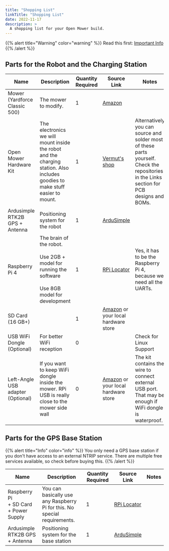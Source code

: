 ```yaml
---
title: "Shopping List"
linkTitle: "Shopping List"
date: 2022-11-17
description: >
  A shopping list for your Open Mower build.	
---
```


{{% alert title="Warning" color="warning" %}}
Read this first: [Important Info](/docs/getting-started/#important-info)
{{% /alert %}}

## Parts for the Robot and the Charging Station

| Name                               | Description                                                                                                                   | Quantity Required | Source Link                                                                          | Notes                                                                                                                                      |
|------------------------------------|-------------------------------------------------------------------------------------------------------------------------------|-------------------|--------------------------------------------------------------------------------------|--------------------------------------------------------------------------------------------------------------------------------------------|
| Mower<br />(Yardforce Classic 500) | The mower to modify.                                                                                                          | 1                 | [Amazon](https://amzn.to/3NWgIxk)                                                    |                                                                                                                                            |
| Open Mower Hardware Kit            | The electronics we will mount inside the robot and the charging station. Also includes goodies to make stuff easier to mount. | 1                 | [Vermut's shop](https://shop.devops.care/10-openmower)                               | Alternatively you can source and solder most of these parts yourself. Check the repositories in the Links section for PCB designs and BOMs. |
| Ardusimple RTK2B GPS + Antenna     | Positioning system for the robot                                                                                              | 1                 | [ArduSimple](https://www.ardusimple.com/product/simplertk2b-basic-starter-kit-ip65/) |                                                                                                                                            |
| Raspberry Pi 4                     | The brain of the robot.<br /><br />Use 2GB + model for running the software<br /><br />Use 8GB model for development          | 1                 | [RPi Locator](https://rpilocator.com/?cat=PI4&instock)                               | Yes, it has to be the Raspberry Pi 4, because we need all the UARTs.                                                                       |
| SD Card (16 GB+)                   |                                                                                                                               | 1                 | [Amazon](https://amzn.to/3EeWBXj) or your local hardware store                       |                                                                                                                                            |
| USB WiFi Dongle (Optional)         | For better WiFi reception                                                                                                     | 0                 |                                                                                      | Check for Linux Support                                                                                                                    |
| Left-Angle USB adapter (Optional)  | If you want to keep WiFi dongle inside the mower. RPi USB is really close to the mower side wall                              | 0                 | [Amazon](https://amzn.to/3ukNAIj) or your local hardware store                       | The kit contains the wire to connect external USB port. That may be enough if WiFi dongle is waterproof.                             |

## Parts for the GPS Base Station

{{% alert title="Info" color="info" %}}
You only need a GPS base station if you don't have access to an external NTRIP service. There are multiple free services available, so check before buying this.
{{% /alert %}}

| Name                                            | Description                                                               | Quantity Required | Source Link                                                            | Notes |
|-------------------------------------------------|---------------------------------------------------------------------------|-------------------|------------------------------------------------------------------------|-------|
| Raspberry Pi<br />+ SD Card<br />+ Power Supply | You can basically use any Raspberry Pi for this. No special requirements. | 1                 | [RPi Locator](https://rpilocator.com/?cat=PI4&instock)                                |       |
| Ardusimple RTK2B GPS + Antenna                  | Positioning system for the base station                                   | 1                 | [ArduSimple](https://www.ardusimple.com/product/simplertk2b-basic-starter-kit-ip65/) |       |

